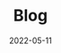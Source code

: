 ---
layout: posts
section: blog
title: Blog
permalink: /{{ locale.lang }}/{{ section }}/{% if pagination.pageNumber > 0 %}page-{{ pagination.pageNumber + 1 }}/{% endif %}
override:tags: []
description: Nuestras ultimas noticias, actualizaciones e historias
date: 2022-05-11
pagination:
  data: collections.blogPosts
  size: 1
  alias: posts

eleventyNavigation:
  parent: es
  key: es-blog
  title: Blog
  order: 1
  icon: blog
---
